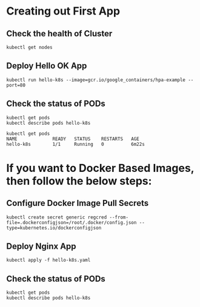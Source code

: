 # Creating out First App

## Check the health of Cluster
```
kubectl get nodes 
```

## Deploy Hello OK App
```
kubectl run hello-k8s --image=gcr.io/google_containers/hpa-example --port=80
```

## Check the status of PODs 
```  
kubectl get pods 
kubectl describe pods hello-k8s
```
```
kubectl get pods
NAME             READY   STATUS    RESTARTS   AGE
hello-k8s        1/1     Running   0          6m22s
```


# If you want to Docker Based Images, then follow the below steps: 

## Configure Docker Image Pull Secrets
```
kubectl create secret generic regcred --from-file=.dockerconfigjson=/root/.docker/config.json --type=kubernetes.io/dockerconfigjson

```
## Deploy Nginx App
```
kubectl apply -f hello-k8s.yaml
```

## Check the status of PODs 
```  
kubectl get pods 
kubectl describe pods hello-k8s
```
